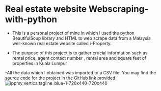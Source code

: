 # Real estate website Webscraping-with-python
- This is a personal project of mine in which I used the python BeautifulSoup library and HTML to web scrape data from a Malaysia well-known real estate website called i-Property. 

- The purpose of this project is to gather crucial information such as rental price, agent contact number , rental area and square feet of properties in Kuala Lumpur

-All the data which I obtained was imported to a CSV file. You may find the source code for the project in the GitHub link provided
![ippmy_verticaltagline_blue-1-720x440-720x440](https://user-images.githubusercontent.com/88918335/157191134-fb2e9038-4577-4418-bfa0-ac5538e820b8.png)
